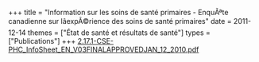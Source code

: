 +++
title = "Information sur les soins de santé primaires - EnquÃªte canadienne sur lâexpÃ©rience des soins de santé primaires"
date = 2011-12-14
themes = ["État de santé et résultats de santé"]
types = ["Publications"]
+++
[2.17.1-CSE-PHC_InfoSheet_EN_V03FINALAPPROVEDJAN_12_2010.pdf](/files/2.17.1-CSE-PHC_InfoSheet_EN_V03FINALAPPROVEDJAN_12_2010.pdf)
